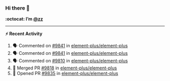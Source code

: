 ### Hi there 👋

**:octocat: I’m [@zz](https://github.com/holazz)**

---

**:zap: Recent Activity**

<!--START_SECTION:activity-->
1. 🗣 Commented on [#9841](https://github.com/element-plus/element-plus/issues/9841) in [element-plus/element-plus](https://github.com/element-plus/element-plus)
2. 🗣 Commented on [#9841](https://github.com/element-plus/element-plus/issues/9841) in [element-plus/element-plus](https://github.com/element-plus/element-plus)
3. 🗣 Commented on [#9810](https://github.com/element-plus/element-plus/issues/9810) in [element-plus/element-plus](https://github.com/element-plus/element-plus)
4. 🎉 Merged PR [#9818](https://github.com/element-plus/element-plus/pull/9818) in [element-plus/element-plus](https://github.com/element-plus/element-plus)
5. 💪 Opened PR [#9835](https://github.com/element-plus/element-plus/pull/9835) in [element-plus/element-plus](https://github.com/element-plus/element-plus)
<!--END_SECTION:activity-->
